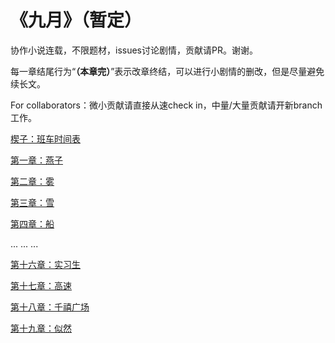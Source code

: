 # 《九月》（暂定）
协作小说连载，不限题材，issues讨论剧情，贡献请PR。谢谢。

每一章结尾行为“**（本章完）**”表示改章终结，可以进行小剧情的删改，但是尽量避免续长文。

For collaborators：微小贡献请直接从速check in，中量/大量贡献请开新branch工作。

[楔子：班车时间表](https://github.com/yidingcn/novel/blob/master/%E6%A5%94%E5%AD%90%EF%BC%9A%E7%8F%AD%E8%BD%A6%E6%97%B6%E9%97%B4%E8%A1%A8.md)

[第一章：燕子](https://github.com/yidingcn/novel/blob/master/%E7%AC%AC%E4%B8%80%E7%AB%A0%EF%BC%9A%E7%87%95%E5%AD%90.md)

[第二章：雾](https://github.com/yidingcn/novel/blob/master/%E7%AC%AC%E4%BA%8C%E7%AB%A0%EF%BC%9A%E9%9B%BE.md)

[第三章：雪](https://github.com/yidingcn/novel/blob/master/%E7%AC%AC%E4%B8%89%E7%AB%A0%EF%BC%9A%E9%9B%AA.md)

[第四章：船](https://github.com/yidingcn/novel/blob/master/%E7%AC%AC%E5%9B%9B%E7%AB%A0%EF%BC%9A%E8%88%B9.md)


...
...
...

[第十六章：实习生](https://github.com/yidingcn/novel/blob/master/%E7%AC%AC%E5%8D%81%E5%85%AD%E7%AB%A0%EF%BC%9A%E5%AE%9E%E4%B9%A0%E7%94%9F.md)

[第十七章：高速](https://github.com/yidingcn/novel/blob/master/%E7%AC%AC%E5%8D%81%E4%B8%83%E7%AB%A0%EF%BC%9A%E9%AB%98%E9%80%9F.md)

[第十八章：千禧广场](https://github.com/yidingcn/novel/blob/master/%E7%AC%AC%E5%8D%81%E5%85%AB%E7%AB%A0%EF%BC%9A%E5%8D%83%E7%A6%A7%E5%B9%BF%E5%9C%BA.md)

[第十九章：似然](https://github.com/yidingcn/novel/blob/master/%E7%AC%AC%E5%8D%81%E4%B9%9D%E7%AB%A0%EF%BC%9A%E4%BC%BC%E7%84%B6.md)
